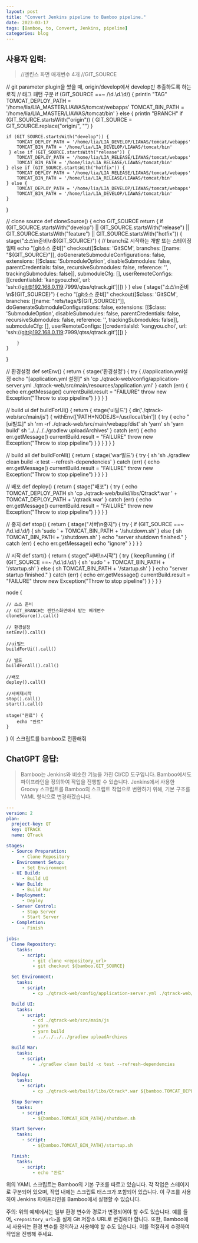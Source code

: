 ```yaml
---
layout: post
title: "Convert Jenkins pipeline to Bamboo pipeline."
date: 2023-03-17
tags: [Bamboo, to, Convert, Jenkins, pipeline]
categories: blog
---
```


## 사용자 입력:
> //젠킨스 화면 매개변수 4개
//GIT_SOURCE

// git parameter plugin을 썼을 때, origin/develop에서 develop만 추출하도록 하는 로직
// 태그 패턴 구분
if (GIT_SOURCE ==~ /\d.\d.\d/) {
    println "TAG"
    TOMCAT_DEPLOY_PATH = '/home/lia/LIA_MASTER/LIAWAS/tomcat/webapps'
    TOMCAT_BIN_PATH = '/home/lia/LIA_MASTER/LIAWAS/tomcat/bin'
} else {
    println "BRANCH"
    if (GIT_SOURCE.startsWith("origin")) {
        GIT_SOURCE = GIT_SOURCE.replace("origin/", "")
    }

    if (GIT_SOURCE.startsWith("develop")) {
        TOMCAT_DEPLOY_PATH = '/home/lia/LIA_DEVELOP/LIAWAS/tomcat/webapps'
        TOMCAT_BIN_PATH = '/home/lia/LIA_DEVELOP/LIAWAS/tomcat/bin'
     } else if (GIT_SOURCE.startsWith("release")) {
        TOMCAT_DEPLOY_PATH = '/home/lia/LIA_RELEASE/LIAWAS/tomcat/webapps'
        TOMCAT_BIN_PATH = '/home/lia/LIA_RELEASE/LIAWAS/tomcat/bin'
    } else if (GIT_SOURCE.startsWith("hotfix")) {
        TOMCAT_DEPLOY_PATH = '/home/lia/LIA_RELEASE/LIAWAS/tomcat/webapps'
        TOMCAT_BIN_PATH = '/home/lia/LIA_RELEASE/LIAWAS/tomcat/bin'
    } else {
        TOMCAT_DEPLOY_PATH = '/home/lia/LIA_DEVELOP/LIAWAS/tomcat/webapps'
        TOMCAT_BIN_PATH = '/home/lia/LIA_DEVELOP/LIAWAS/tomcat/bin'
    }
}


// clone source
def cloneSource() {
    echo GIT_SOURCE
    return {
        if (GIT_SOURCE.startsWith("develop") || GIT_SOURCE.startsWith("release") || GIT_SOURCE.startsWith("feature") || GIT_SOURCE.startsWith("hotfix")) {
            stage("소스\n준비\n${GIT_SOURCE}") {
                // branch로 시작하는 개발 또는 스테이징일때
                echo "[git소스 준비]"
                checkout([$class: 'GitSCM', branches: [[name: "${GIT_SOURCE}"]], doGenerateSubmoduleConfigurations: false, extensions: [[$class: 'SubmoduleOption', disableSubmodules: false, parentCredentials: false, recursiveSubmodules: false, reference: '', trackingSubmodules: false]], submoduleCfg: [], userRemoteConfigs: [[credentialsId: 'kangyou.choi', url: 'ssh://git@192.168.0.119:7999/qtss/qtrack.git']]])
            }
        } else {
            stage("소스\n준비\n${GIT_SOURCE}") {
                echo "[git소스 준비]"
                checkout([$class: 'GitSCM', branches: [[name: "refs/tags/${GIT_SOURCE}"]], doGenerateSubmoduleConfigurations: false, extensions: [[$class: 'SubmoduleOption', disableSubmodules: false, parentCredentials: false, recursiveSubmodules: false, reference: '', trackingSubmodules: false]], submoduleCfg: [], userRemoteConfigs: [[credentialsId: 'kangyou.choi', url: 'ssh://git@192.168.0.119:7999/qtss/qtrack.git']]])
            }

        }
    }
}

// 환경설정
def setEnv() {
    return {
        stage('환경설정') {
            try {
                //application.yml설정
                echo "[application.yml 설정]"
                sh 'cp ./qtrack-web/config/application-server.yml ./qtrack-web/src/main/resources/application.yml'
            } catch (err) {
                echo err.getMessage()
                currentBuild.result = "FAILURE"
                throw new Exception("Throw to stop pipeline")
            }
        }
    }
}

// build ui
def buildForUi() {
    return {
        stage('ui빌드') {
            dir('./qtrack-web/src/main/js') {
                  withEnv(['PATH+NODEJS=/usr/local/bin']) {
                      try {
                          echo "[ui빌드]"
                          sh 'rm -rf ./qtrack-web/src/main/webapp/dist'
                          sh 'yarn'
                          sh 'yarn build'
                          sh '../../../../gradlew uploadArchives'
                      } catch (err) {
                          echo err.getMessage()
                          currentBuild.result = "FAILURE"
                          throw new Exception("Throw to stop pipeline")
                      }
                }
            }
        }
    }
}

// build all
def buildForAll() {
    return {
        stage('war빌드') {
            try {
                sh 'sh ./gradlew clean build -x test --refresh-dependencies'
            } catch (err) {
                echo err.getMessage()
                currentBuild.result = "FAILURE"
                throw new Exception("Throw to stop pipeline")
            }
        }
    }
}

// 배포
def deploy() {
    return {
        stage("배포") {
            try {
                echo TOMCAT_DEPLOY_PATH
                sh 'cp ./qtrack-web/build/libs/Qtrack*.war ' + TOMCAT_DEPLOY_PATH + '/qtrack.war'
            } catch (err) {
                echo err.getMessage()
                currentBuild.result = "FAILURE"
                throw new Exception("Throw to stop pipeline")
            }
        }
    }
}

// 중지
def stop() {
    return {
        stage("서버\n중지") {
            try {
                if (GIT_SOURCE ==~ /\d.\d.\d/) {
                    sh 'sudo ' + TOMCAT_BIN_PATH + '/shutdown.sh'
                } else {
                    sh TOMCAT_BIN_PATH + '/shutdown.sh'
                }
                echo "server shutdown finished."
            } catch (err) {
                echo err.getMessage()
                echo "ignore"
            }
        }
    }
}

// 시작
def start() {
    return {
        stage("서버\n시작") {
            try {
                keepRunning {
                    if (GIT_SOURCE ==~ /\d.\d.\d/) {
                        sh 'sudo ' + TOMCAT_BIN_PATH + '/startup.sh'
                    } else {
                        sh TOMCAT_BIN_PATH + '/startup.sh'
                    }
                }
                echo "server startup finished."
            } catch (err) {
                echo err.getMessage()
                currentBuild.result = "FAILURE"
                throw new Exception("Throw to stop pipeline")
            }
        }
    }
}


node {

    // 소스 준비
    // GIT_BRANCH는 젠킨스화면애서 받는 매개변수
    cloneSource().call()

    // 환경설정
    setEnv().call()

    //ui빌드
    buildForUi().call()

    // 빌드
    buildForAll().call()

    //배포
    deploy().call()

    //서버재시작
    stop().call()
    start().call()

    stage("완료") {
        echo "완료"
    }
} 이 스크립트를 bamboo로 전환해줘

## ChatGPT 응답:
> Bamboo는 Jenkins와 비슷한 기능을 가진 CI/CD 도구입니다. Bamboo에서도 파이프라인을 정의하여 작업을 진행할 수 있습니다. Jenkins에서 사용한 Groovy 스크립트를 Bamboo의 스크립트 작업으로 변환하기 위해, 기본 구조를 YAML 형식으로 변경하겠습니다.

```yaml
---
version: 2
plan:
  project-key: QT
  key: QTRACK
  name: QTrack

stages:
  - Source Preparation:
      - Clone Repository
  - Environment Setup:
      - Set Environment
  - UI Build:
      - Build UI
  - War Build:
      - Build War
  - Deployment:
      - Deploy
  - Server Control:
      - Stop Server
      - Start Server
  - Completion:
      - Finish

jobs:
  Clone Repository:
    tasks:
      - script:
          - git clone <repository_url>
          - git checkout ${bamboo.GIT_SOURCE}

  Set Environment:
    tasks:
      - script:
          - cp ./qtrack-web/config/application-server.yml ./qtrack-web/src/main/resources/application.yml

  Build UI:
    tasks:
      - script:
          - cd ./qtrack-web/src/main/js
          - yarn
          - yarn build
          - ../../../../gradlew uploadArchives

  Build War:
    tasks:
      - script:
          - ./gradlew clean build -x test --refresh-dependencies

  Deploy:
    tasks:
      - script:
          - cp ./qtrack-web/build/libs/Qtrack*.war ${bamboo.TOMCAT_DEPLOY_PATH}/qtrack.war

  Stop Server:
    tasks:
      - script:
          - ${bamboo.TOMCAT_BIN_PATH}/shutdown.sh

  Start Server:
    tasks:
      - script:
          - ${bamboo.TOMCAT_BIN_PATH}/startup.sh

  Finish:
    tasks:
      - script:
          - echo "완료"
```

위의 YAML 스크립트는 Bamboo의 기본 구조를 따르고 있습니다. 각 작업은 스테이지로 구분되어 있으며, 작업 내에는 스크립트 태스크가 포함되어 있습니다. 이 구조를 사용하여 Jenkins 파이프라인을 Bamboo에서 실행할 수 있습니다.

주의: 위의 예제에서는 일부 환경 변수와 경로가 변경되어야 할 수도 있습니다. 예를 들어, `<repository_url>`을 실제 Git 저장소 URL로 변경해야 합니다. 또한, Bamboo에서 사용되는 환경 변수를 정의하고 사용해야 할 수도 있습니다. 이를 적절하게 수정하여 작업을 진행해 주세요.

